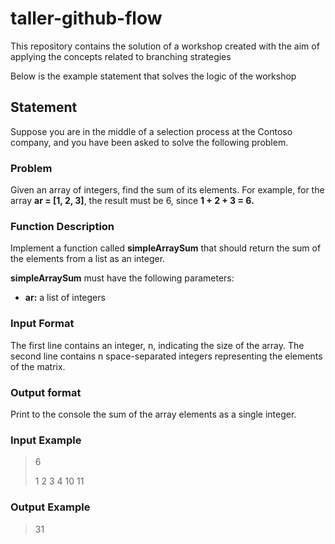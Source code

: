# taller-github-flow

This repository contains the solution of a workshop created with the aim of applying the concepts related to branching strategies

Below is the example statement that solves the logic of the workshop

## Statement
Suppose you are in the middle of a selection process at the Contoso company, and you have been asked to solve the following problem.

### Problem
Given an array of integers, find the sum of its elements.
For example, for the array **ar = [1, 2, 3]**, the result must be 6,
since **1 + 2 + 3 = 6.**

### Function Description
Implement a function called **simpleArraySum** that should return the sum of the elements
from a list as an integer.

**simpleArraySum** must have the following parameters:
* **ar:** a list of integers

### Input Format
The first line contains an integer, n, indicating the size of the array.
The second line contains n space-separated integers representing the elements of the
matrix.

### Output format
Print to the console the sum of the array elements as a single integer.

### Input Example
> 6
> 
> 1 2 3 4 10 11

### Output Example
> 31

